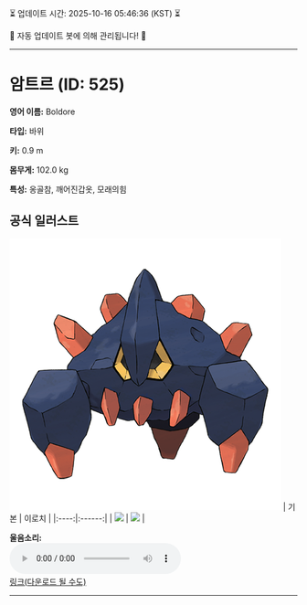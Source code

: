 
⏳ 업데이트 시간: 2025-10-16 05:46:36 (KST) ⏳

🤖 자동 업데이트 봇에 의해 관리됩니다! 🤖

---

# 암트르 (ID: 525)
**영어 이름:** Boldore

**타입:** 바위

**키:** 0.9 m

**몸무게:** 102.0 kg

**특성:** 옹골참, 깨어진갑옷, 모래의힘

## 공식 일러스트
![](https://raw.githubusercontent.com/PokeAPI/sprites/master/sprites/pokemon/other/official-artwork/525.png)
| 기본 | 이로치 |
|:----:|:------:|
| <img src="http://play.pokemonshowdown.com/sprites/ani/boldore.gif" width="200"> | <img src="http://play.pokemonshowdown.com/sprites/ani-shiny/boldore.gif" width="200"> |

**울음소리:**<br><audio controls src="https://raw.githubusercontent.com/PokeAPI/cries/main/cries/pokemon/latest/525.ogg"></audio><br> [링크(다운로드 될 수도)](https://raw.githubusercontent.com/PokeAPI/cries/main/cries/pokemon/latest/525.ogg)


---
